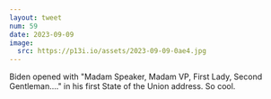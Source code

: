 ```yaml
---
layout: tweet
num: 59
date: 2023-09-09
image:
  src: https://p13i.io/assets/2023-09-09-0ae4.jpg
---
```


Biden opened with "Madam Speaker, Madam VP, First Lady, Second Gentleman…." in his first State of the Union address. So cool.
